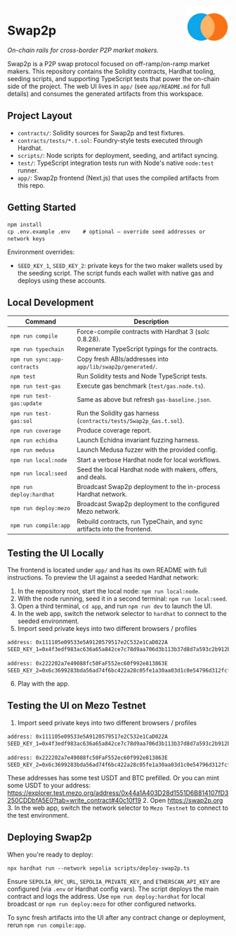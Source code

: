 <img style="float:right" src="app/public/swap2p-icon.svg" alt="Swap2p icon" width="96" height="96" />

# Swap2p
_On-chain rails for cross-border P2P market makers._

Swap2p is a P2P swap protocol focused on off-ramp/on-ramp market makers. This repository contains the Solidity contracts, Hardhat tooling, seeding scripts, and supporting TypeScript tests that power the on-chain side of the project. The web UI lives in `app/` (see `app/README.md` for full details) and consumes the generated artifacts from this workspace.

## Project Layout

- `contracts/`: Solidity sources for Swap2p and test fixtures.
- `contracts/tests/*.t.sol`: Foundry-style tests executed through Hardhat.
- `scripts/`: Node scripts for deployment, seeding, and artifact syncing.
- `test/`: TypeScript integration tests run with Node's native `node:test` runner.
- `app/`: Swap2p frontend (Next.js) that uses the compiled artifacts from this repo.

## Getting Started

```shell
npm install
cp .env.example .env    # optional – override seed addresses or network keys
```

Environment overrides:

- `SEED_KEY_1`, `SEED_KEY_2`: private keys for the two maker wallets used by the seeding script. The script funds each wallet with native gas and deploys using these accounts.

## Local Development

| Command | Description |
| --- | --- |
| `npm run compile` | Force-compile contracts with Hardhat 3 (solc 0.8.28). |
| `npm run typechain` | Regenerate TypeScript typings for the contracts. |
| `npm run sync:app-contracts` | Copy fresh ABIs/addresses into `app/lib/swap2p/generated/`. |
| `npm test` | Run Solidity tests and Node TypeScript tests. |
| `npm run test-gas` | Execute gas benchmark (`test/gas.node.ts`). |
| `npm run test-gas:update` | Same as above but refresh `gas-baseline.json`. |
| `npm run test-gas:sol` | Run the Solidity gas harness (`contracts/tests/Swap2p_Gas.t.sol`). |
| `npm run coverage` | Produce coverage report. |
| `npm run echidna` | Launch Echidna invariant fuzzing harness. |
| `npm run medusa` | Launch Medusa fuzzer with the provided config. |
| `npm run local:node` | Start a verbose Hardhat node for local workflows. |
| `npm run local:seed` | Seed the local Hardhat node with makers, offers, and deals. |
| `npm run deploy:hardhat` | Broadcast Swap2p deployment to the in-process Hardhat network. |
| `npm run deploy:mezo` | Broadcast Swap2p deployment to the configured Mezo network. |
| `npm run compile:app` | Rebuild contracts, run TypeChain, and sync artifacts into the frontend. |

## Testing the UI Locally

The frontend is located under `app/` and has its own README with full instructions. To preview the UI against a seeded Hardhat network:

1. In the repository root, start the local node: `npm run local:node`.
2. With the node running, seed it in a second terminal: `npm run local:seed`.
3. Open a third terminal, `cd app`, and run `npm run dev` to launch the UI.
4. In the web app, switch the network selector to `hardhat` to connect to the seeded environment.
5. Import seed private keys into two different browsers / profiles 
```
address: 0x111105e09533e5A9120579517e2C532e1CaD022A
SEED_KEY_1=0x4f3edf983ac636a65a842ce7c78d9aa706d3b113b37d8d7a593c2b912b9b0df

address: 0x222202a7e49088fc50FaF552ec60f992e813863E
SEED_KEY_2=0x6c3699283bda56ad74f6bc422a28c05fe1a30aa03d1c0e54796d312fcf1f5b1
```
6. Play with the app.

## Testing the UI on Mezo Testnet

1. Import seed private keys into two different browsers / profiles
```
address: 0x111105e09533e5A9120579517e2C532e1CaD022A
SEED_KEY_1=0x4f3edf983ac636a65a842ce7c78d9aa706d3b113b37d8d7a593c2b912b9b0df

address: 0x222202a7e49088fc50FaF552ec60f992e813863E
SEED_KEY_2=0x6c3699283bda56ad74f6bc422a28c05fe1a30aa03d1c0e54796d312fcf1f5b1
```
These addresses has some test USDT and BTC prefilled.
Or you can mint some USDT to your address: https://explorer.test.mezo.org/address/0x44a1A403D28d1551D6B814107fD3250CDDbfA5E0?tab=write_contract#40c10f19 
2. Open https://swap2p.org 
3. In the web app, switch the network selector to `Mezo Testnet` to connect to the test environment.

## Deploying Swap2p

When you're ready to deploy:

```shell
npx hardhat run --network sepolia scripts/deploy-swap2p.ts
```

Ensure `SEPOLIA_RPC_URL`, `SEPOLIA_PRIVATE_KEY`, and `ETHERSCAN_API_KEY` are configured (via `.env` or Hardhat config vars). The script deploys the main contract and logs the address. Use `npm run deploy:hardhat` for local broadcast or `npm run deploy:mezo` for other configured networks.

To sync fresh artifacts into the UI after any contract change or deployment, rerun `npm run compile:app`.
